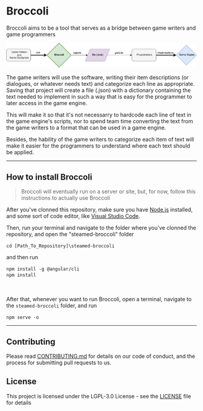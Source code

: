 # Broccoli

Broccoli aims to be a tool that serves as a bridge between game writers and game programmers

![ReadMe Diagram](img/README_Diagram.png)

The game writers will use the software, writing their item descriptions (or dialogues, or whatever needs text) and categorize each line as appropriate. Saving that project will create a file (.json) with a dictionary containing the text needed to implement in such a way that is easy for the programmer to later access in the game engine.

This will make it so that it's not necessarry to hardcode each line of text in the game engine's scripts, nor to spend team time  converting the text from the game writers to a format that can be used in a game engine.

Besides, the hability of the game writers to categorize each item of text will make it easier for the programmers to understand where each text should be applied.

<hr>

## How to install Broccoli

> Broccoli will eventually run on a server or site, but, for now, follow this instructions to actually use Broccoli

After you've clonned this repository, make sure you have [Node.js](https://nodejs.org/en/) installed, and some sort of code editor, like [Visual Studio Code](https://code.visualstudio.com/).

Then, run your terminal and navigate to the folder where you've clonned the repository, and open the "steamed-broccoli" folder
```
cd [Path_To_Repository]\steamed-broccoli
```
and then run
```
npm install -g @angular/cli
npm install
```
<br><br>
After that, whenever you want to run Broccoli, open a terminal, navigate to the `steamed-broccoli` folder, and run
```
npm serve -o
```

<hr>

## Contributing

Please read [CONTRIBUTING.md](CONTRIBUTING.md) for details on our code of conduct, and the process for submitting pull requests to us.

## License
This project is licensed under the  LGPL-3.0 License - see the [LICENSE](LICENSE) file for details